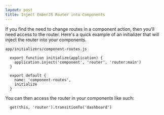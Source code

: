 ```yaml
---
layout: post
title: Inject EmberJS Router into Components
---
```

If you find the need to change routes in a
component action, then you'll need access to the router. Here's a quick
example of an initializer that will inject the router into your components.

`app/initializers/component-routes.js`

~~~
  export function initialize(application) {
    application.inject('component', 'router', 'router:main')
  }

  export default {
    name: 'component-routes',
    initialize
  }
~~~

You can then access the router in your components like such:

~~~
  get(this, 'router').transitionTo('dashboard')
~~~
